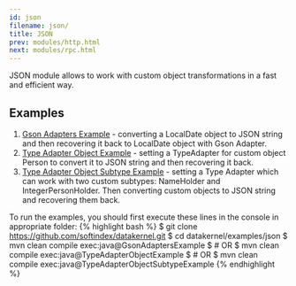 ```yaml
---
id: json
filename: json/
title: JSON
prev: modules/http.html
next: modules/rpc.html
---
```


JSON module allows to work with custom object transformations in a fast and efficient way. 

## Examples 
1. [Gson Adapters Example](https://github.com/softindex/datakernel/blob/master/examples/json/src/main/java/io/datakernel/examples/GsonAdaptersExample.java) - converting a LocalDate object to JSON string and then recovering it back to LocalDate object with Gson Adapter.
2. [Type Adapter Object Example](https://github.com/softindex/datakernel/blob/master/examples/json/src/main/java/io/datakernel/examples/GsonAdapterObjectExample.java) - setting a TypeAdapter for custom object Person to convert it to JSON string and then recovering it back. 
3. [Type Adapter Object Subtype Example](https://github.com/softindex/datakernel/blob/master/examples/json/src/main/java/io/datakernel/examples/GsonAdapterObjectSubtypeExample.java) - setting a Type Adapter which can work with two custom subtypes: NameHolder and IntegerPersonHolder. Then converting custom objects to JSON string and recovering them back.

To run the examples, you should first execute these lines in the console in appropriate folder:
{% highlight bash %}
$ git clone https://github.com/softindex/datakernel.git
$ cd datakernel/examples/json
$ mvn clean compile exec:java@GsonAdaptersExample
$ # OR
$ mvn clean compile exec:java@TypeAdapterObjectExample
$ # OR
$ mvn clean compile exec:java@TypeAdapterObjectSubtypeExample
{% endhighlight %}